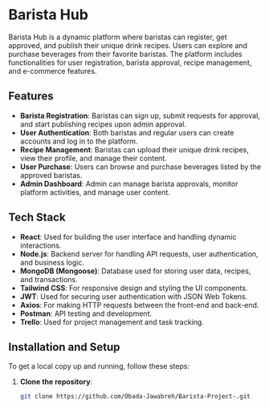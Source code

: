 
# Barista Hub

Barista Hub is a dynamic platform where baristas can register, get approved, and publish their unique drink recipes. Users can explore and purchase beverages from their favorite baristas. The platform includes functionalities for user registration, barista approval, recipe management, and e-commerce features.

## Features
- **Barista Registration**: Baristas can sign up, submit requests for approval, and start publishing recipes upon admin approval.
- **User Authentication**: Both baristas and regular users can create accounts and log in to the platform.
- **Recipe Management**: Baristas can upload their unique drink recipes, view their profile, and manage their content.
- **User Purchase**: Users can browse and purchase beverages listed by the approved baristas.
- **Admin Dashboard**: Admin can manage barista approvals, monitor platform activities, and manage user content.

## Tech Stack

- **React**: Used for building the user interface and handling dynamic interactions.
- **Node.js**: Backend server for handling API requests, user authentication, and business logic.
- **MongoDB (Mongoose)**: Database used for storing user data, recipes, and transactions.
- **Tailwind CSS**: For responsive design and styling the UI components.
- **JWT**: Used for securing user authentication with JSON Web Tokens.
- **Axios**: For making HTTP requests between the front-end and back-end.
- **Postman**: API testing and development.
- **Trello**: Used for project management and task tracking.

## Installation and Setup

To get a local copy up and running, follow these steps:

1. **Clone the repository**:
   ```bash
   git clone https://github.com/Obada-Jawabreh/Barista-Project-.git
